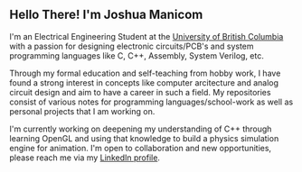 ## Hello There! I'm Joshua Manicom

I'm an Electrical Engineering Student at the [University of British Columbia](https://ubc.ca/) with a passion for designing electronic circuits/PCB's and system programming languages like C, C++, Assembly, System Verilog, etc.

Through my formal education and self-teaching from hobby work, I have found a strong interest in concepts like computer arcitecture and analog circuit design and aim to have a career in such a field. My repositories consist of various notes for programming languages/school-work as well as personal projects that I am working on.

I'm currently working on deepening my understanding of C++ through learning OpenGL and using that knowledge to build a physics simulation engine for animation. I'm open to collaboration and new opportunities, please reach me via my [LinkedIn profile](https://www.linkedin.com/in/joshua-manicom-1650432b5/).

<!--
**Jmanicom/Jmanicom** is a ✨ _special_ ✨ repository because its `README.md` (this file) appears on your GitHub profile.

Here are some ideas to get you started:

- 🔭 I’m currently working on ...
- 🌱 I’m currently learning ...
- 👯 I’m looking to collaborate on ...
- 🤔 I’m looking for help with ...
- 💬 Ask me about ...
- 📫 How to reach me: ...
- 😄 Pronouns: ...
- ⚡ Fun fact: ...
-->

